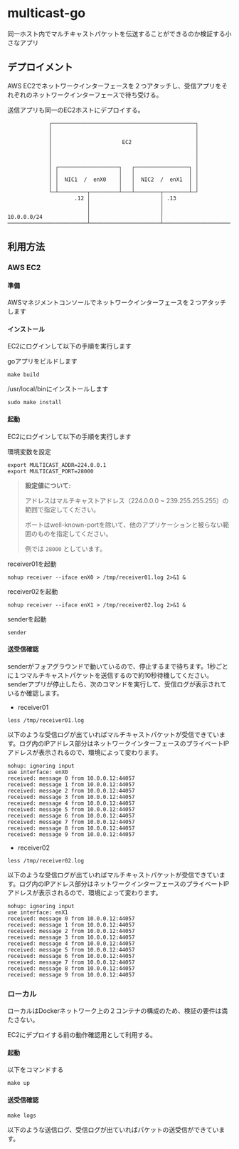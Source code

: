 # multicast-go
同一ホスト内でマルチキャストパケットを伝送することができるのか検証する小さなアプリ

## デプロイメント
AWS EC2でネットワークインターフェースを２つアタッチし、受信アプリをそれぞれのネットワークインターフェースで待ち受ける。

送信アプリも同一のEC2ホストにデプロイする。
```
             ┌─────────────────────────────────────────────┐          
             │                                             │          
             │                                             │          
             │                      EC2                    │          
             │                                             │          
             │                                             │          
             │                                             │          
             │ ┌───────────────────┐   ┌─────────────────┐ │          
             │ │                   │   │                 │ │          
             │ │  NIC1  /  enX0    │   │  NIC2  /  enX1  │ │          
             │ │                   │   │                 │ │          
             └─┴─────────┬─────────┴───┴────────┬────────┴─┘          
                     .12 │                      │ .13                 
                         │                      │                     
                         │                      │                     
10.0.0.0/24              │                      │                     
─────────────────────────┴──────────────────────┴─────────────────────
```

## 利用方法
### AWS EC2
#### 準備
AWSマネジメントコンソールでネットワークインターフェースを２つアタッチします

#### インストール
EC2にログインして以下の手順を実行します

goアプリをビルドします
```
make build
```
/usr/local/binにインストールします
```
sudo make install
```

#### 起動
EC2にログインして以下の手順を実行します

環境変数を設定
```
export MULTICAST_ADDR=224.0.0.1
export MULTICAST_PORT=28000
```
> **設定値について:**
>
> アドレスはマルチキャストアドレス（224.0.0.0 ~ 239.255.255.255）の範囲で指定してください。
> 
> ポートはwell-known-portを除いて、他のアプリケーションと被らない範囲のものを指定してください。
> 
> 例では `28000` としています。

receiver01を起動
```
nohup receiver --iface enX0 > /tmp/receiver01.log 2>&1 &
```

receiver02を起動
```
nohup receiver --iface enX1 > /tmp/receiver02.log 2>&1 &
```

senderを起動
```
sender
```

#### 送受信確認
senderがフォアグラウンドで動いているので、停止するまで待ちます。1秒ごとに１つマルチキャストパケットを送信するので約10秒待機してください。
senderアプリが停止したら、次のコマンドを実行して、受信ログが表示されているか確認します。
- receiver01
```
less /tmp/receiver01.log
```
以下のような受信ログが出ていればマルチキャストパケットが受信できています。ログ内のIPアドレス部分はネットワークインターフェースのプライベートIPアドレスが表示されるので、環境によって変わります。
```
nohup: ignoring input
use interface: enX0
received: message 0 from 10.0.0.12:44057
received: message 1 from 10.0.0.12:44057
received: message 2 from 10.0.0.12:44057
received: message 3 from 10.0.0.12:44057
received: message 4 from 10.0.0.12:44057
received: message 5 from 10.0.0.12:44057
received: message 6 from 10.0.0.12:44057
received: message 7 from 10.0.0.12:44057
received: message 8 from 10.0.0.12:44057
received: message 9 from 10.0.0.12:44057
```

- receiver02
```
less /tmp/receiver02.log
```
以下のような受信ログが出ていればマルチキャストパケットが受信できています。ログ内のIPアドレス部分はネットワークインターフェースのプライベートIPアドレスが表示されるので、環境によって変わります。
```
nohup: ignoring input
use interface: enX1
received: message 0 from 10.0.0.12:44057
received: message 1 from 10.0.0.12:44057
received: message 2 from 10.0.0.12:44057
received: message 3 from 10.0.0.12:44057
received: message 4 from 10.0.0.12:44057
received: message 5 from 10.0.0.12:44057
received: message 6 from 10.0.0.12:44057
received: message 7 from 10.0.0.12:44057
received: message 8 from 10.0.0.12:44057
received: message 9 from 10.0.0.12:44057
```

### ローカル
ローカルはDockerネットワーク上の２コンテナの構成のため、検証の要件は満たさない。

EC2にデプロイする前の動作確認用として利用する。
#### 起動
以下をコマンドする
```
make up
```
#### 送受信確認
```
make logs
```
以下のような送信ログ、受信ログが出ていればパケットの送受信ができています。
